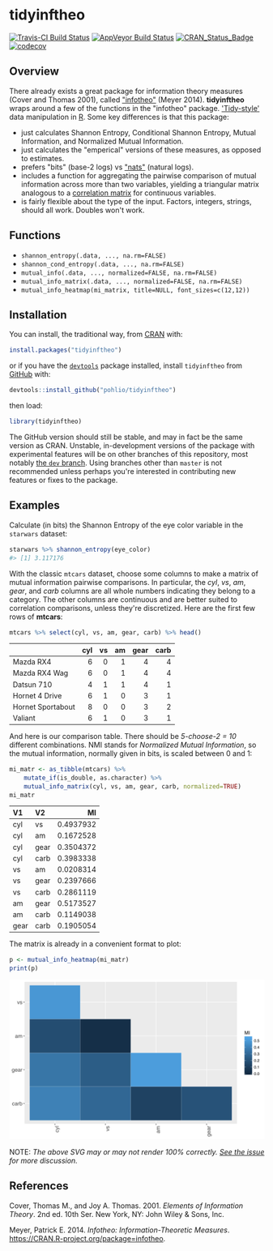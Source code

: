 
<!-- README.md is generated from README.Rmd. Please edit that file -->
tidyinftheo
===========

[![Travis-CI Build Status](https://travis-ci.org/pohlio/tidyinftheo.svg?branch=master)](https://travis-ci.org/pohlio/tidyinftheo) [![AppVeyor Build Status](https://ci.appveyor.com/api/projects/status/github/pohlio/tidyinftheo?branch=master&svg=true)](https://ci.appveyor.com/project/pohlio/tidyinftheo) [![CRAN\_Status\_Badge](http://www.r-pkg.org/badges/version/tidyinftheo)](https://cran.r-project.org/package=tidyinftheo) [![codecov](https://codecov.io/gh/pohlio/tidyinftheo/branch/master/graph/badge.svg)](https://codecov.io/gh/pohlio/tidyinftheo)

Overview
--------

There already exists a great package for information theory measures (Cover and Thomas 2001), called ["infotheo"](https://cran.r-project.org/web/packages/infotheo/index.html) (Meyer 2014). **tidyinftheo** wraps around a few of the functions in the "infotheo" package. ['Tidy-style'](https://tidyverse.org/) data manipulation in [R](https://cran.r-project.org/). Some key differences is that this package:

-   just calculates Shannon Entropy, Conditional Shannon Entropy, Mutual Information, and Normalized Mutual Information.
-   just calculates the "emperical" versions of these measures, as opposed to estimates.
-   prefers "bits" (base-2 logs) vs ["nats"](https://en.wikipedia.org/wiki/Nat_(unit)) (natural logs).
-   includes a function for aggregating the pairwise comparison of mutual information across more than two variables, yielding a triangular matrix analogous to a [correlation matrix](http://www.statisticshowto.com/correlation-matrix/) for continuous variables.
-   is fairly flexible about the type of the input. Factors, integers, strings, should all work. Doubles won't work.

Functions
---------

-   `shannon_entropy(.data, ..., na.rm=FALSE)`
-   `shannon_cond_entropy(.data, ..., na.rm=FALSE)`
-   `mutual_info(.data, ..., normalized=FALSE, na.rm=FALSE)`
-   `mutual_info_matrix(.data, ..., normalized=FALSE, na.rm=FALSE)`
-   `mutual_info_heatmap(mi_matrix, title=NULL, font_sizes=c(12,12))`

Installation
------------

You can install, the traditional way, from [CRAN](https://cran.r-project.org/) with:

``` r
install.packages("tidyinftheo")
```

or if you have the [`devtools`](https://www.rstudio.com/products/rpackages/devtools/) package installed, install `tidyinftheo` from [GitHub](https://github.com/pohlio/tidyinftheo) with:

``` r
devtools::install_github("pohlio/tidyinftheo")
```

then load:

``` r
library(tidyinftheo)
```

The GitHub version should still be stable, and may in fact be the same version as CRAN. Unstable, in-development versions of the package with experimental features will be on other branches of this repository, most notably [the `dev` branch](https://github.com/pohlio/tidyinftheo/tree/dev). Using branches other than `master` is not recommended unless perhaps you're interested in contributing new features or fixes to the package.

Examples
--------

Calculate (in bits) the Shannon Entropy of the eye color variable in the `starwars` dataset:

``` r
starwars %>% shannon_entropy(eye_color)
#> [1] 3.117176
```

With the classic `mtcars` dataset, choose some columns to make a matrix of mutual information pairwise comparisons. In particular, the *cyl*, *vs*, *am*, *gear*, and *carb* columns are all whole numbers indicating they belong to a category. The other columns are continuous and are better suited to correlation comparisons, unless they're discretized. Here are the first few rows of **mtcars**:

``` r
mtcars %>% select(cyl, vs, am, gear, carb) %>% head()
```

|                   |  cyl|   vs|   am|  gear|  carb|
|-------------------|----:|----:|----:|-----:|-----:|
| Mazda RX4         |    6|    0|    1|     4|     4|
| Mazda RX4 Wag     |    6|    0|    1|     4|     4|
| Datsun 710        |    4|    1|    1|     4|     1|
| Hornet 4 Drive    |    6|    1|    0|     3|     1|
| Hornet Sportabout |    8|    0|    0|     3|     2|
| Valiant           |    6|    1|    0|     3|     1|

And here is our comparison table. There should be *5-choose-2 = 10* different combinations. NMI stands for *Normalized Mutual Information*, so the mutual information, normally given in bits, is scaled between 0 and 1:

``` r
mi_matr <- as_tibble(mtcars) %>% 
    mutate_if(is_double, as.character) %>%
    mutual_info_matrix(cyl, vs, am, gear, carb, normalized=TRUE)
mi_matr
```

| V1   | V2   |         MI|
|:-----|:-----|----------:|
| cyl  | vs   |  0.4937932|
| cyl  | am   |  0.1672528|
| cyl  | gear |  0.3504372|
| cyl  | carb |  0.3983338|
| vs   | am   |  0.0208314|
| vs   | gear |  0.2397666|
| vs   | carb |  0.2861119|
| am   | gear |  0.5173527|
| am   | carb |  0.1149038|
| gear | carb |  0.1905054|

The matrix is already in a convenient format to plot:

``` r
p <- mutual_info_heatmap(mi_matr)
print(p)
```

<!-- This is annoying, but the auto-generated .svg needs to be in a subdir to be CRAN compliant
     e.g. https://github.com/rstudio/sparklyr/issues/548  -->
![](tools/README-plot-1.svg)

NOTE: *The above SVG may or may not render 100% correctly. [See the issue](https://github.com/pohlio/tidyinftheo/issues/1) for more discussion.*

References
----------

Cover, Thomas M., and Joy A. Thomas. 2001. *Elements of Information Theory*. 2nd ed. 10th Ser. New York, NY: John Wiley & Sons, Inc.

Meyer, Patrick E. 2014. *Infotheo: Information-Theoretic Measures*. <https://CRAN.R-project.org/package=infotheo>.
